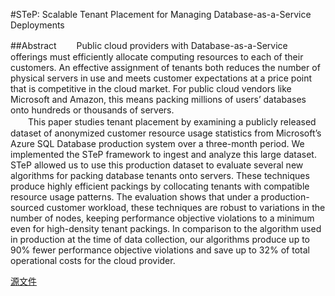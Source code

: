 #STeP: Scalable Tenant Placement for Managing Database-as-a-Service Deployments

##Abstract
　　Public cloud providers with Database-as-a-Service offerings
must efficiently allocate computing resources to each of their
customers. An effective assignment of tenants both reduces
the number of physical servers in use and meets customer
expectations at a price point that is competitive in the cloud
market. For public cloud vendors like Microsoft and Amazon,
this means packing millions of users’ databases onto
hundreds or thousands of servers.  
　　This paper studies tenant placement by examining a publicly
released dataset of anonymized customer resource usage
statistics from Microsoft’s Azure SQL Database production
system over a three-month period. We implemented the
STeP framework to ingest and analyze this large dataset.
STeP allowed us to use this production dataset to evaluate
several new algorithms for packing database tenants onto
servers. These techniques produce highly efficient packings
by collocating tenants with compatible resource usage patterns.
The evaluation shows that under a production-sourced
customer workload, these techniques are robust to variations
in the number of nodes, keeping performance objective violations
to a minimum even for high-density tenant packings.
In comparison to the algorithm used in production at the time
of data collection, our algorithms produce up to 90% fewer
performance objective violations and save up to 32% of total
operational costs for the cloud provider.

[源文件](http://pan.baidu.com/s/1csuN2A)